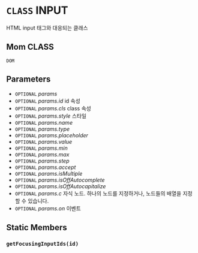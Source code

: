 # `CLASS` INPUT
HTML input 태그와 대응되는 클래스

## Mom CLASS
`DOM`

## Parameters
* `OPTIONAL` *params*
* `OPTIONAL` *params.id* id 속성
* `OPTIONAL` *params.cls* class 속성
* `OPTIONAL` *params.style* 스타일
* `OPTIONAL` *params.name*
* `OPTIONAL` *params.type*
* `OPTIONAL` *params.placeholder*
* `OPTIONAL` *params.value*
* `OPTIONAL` *params.min*
* `OPTIONAL` *params.max*
* `OPTIONAL` *params.step*
* `OPTIONAL` *params.accept*
* `OPTIONAL` *params.isMultiple*
* `OPTIONAL` *params.isOffAutocomplete*
* `OPTIONAL` *params.isOffAutocapitalize*
* `OPTIONAL` *params.c* 자식 노드. 하나의 노드를 지정하거나, 노드들의 배열을 지정할 수 있습니다.
* `OPTIONAL` *params.on* 이벤트

## Static Members

### `getFocusingInputIds(id)`
